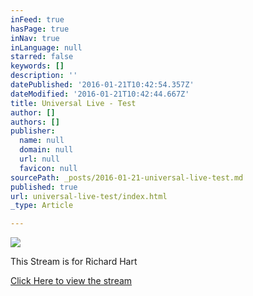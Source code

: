 ```yaml
---
inFeed: true
hasPage: true
inNav: true
inLanguage: null
starred: false
keywords: []
description: ''
datePublished: '2016-01-21T10:42:54.357Z'
dateModified: '2016-01-21T10:42:44.667Z'
title: Universal Live - Test
author: []
authors: []
publisher:
  name: null
  domain: null
  url: null
  favicon: null
sourcePath: _posts/2016-01-21-universal-live-test.md
published: true
url: universal-live-test/index.html
_type: Article

---
```

![](https://the-grid-user-content.s3-us-west-2.amazonaws.com/f369e13c-b199-4f6d-b5c4-452043ded6b5.jpg)

This Stream is for Richard Hart

[Click Here to view the stream][0]

[0]: https://iframe.dacast.com/b/57499/c/83141